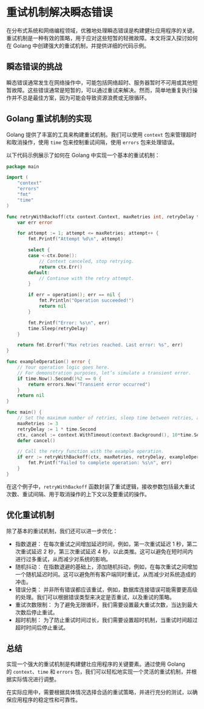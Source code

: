 # 重试机制解决瞬态错误

在分布式系统和网络编程领域，优雅地处理瞬态错误是构建健壮应用程序的关键。重试机制是一种有效的策略，用于应对这些短暂的轻微故障。本文将深入探讨如何在 Golang 中创建强大的重试机制，并提供详细的代码示例。

## 瞬态错误的挑战

瞬态错误通常发生在网络操作中，可能包括网络超时、服务器暂时不可用或其他短暂故障。这些错误通常是短暂的，可以通过重试来解决。然而，简单地重复执行操作并不总是最佳方案，因为可能会导致资源浪费或无限循环。

## Golang 重试机制的实现

Golang 提供了丰富的工具来构建重试机制。我们可以使用 `context` 包来管理超时和取消操作，使用 `time` 包来控制重试间隔，使用 `errors` 包来处理错误。

以下代码示例展示了如何在 Golang 中实现一个基本的重试机制：

```go
package main

import (
	"context"
	"errors"
	"fmt"
	"time"
)

func retryWithBackoff(ctx context.Context, maxRetries int, retryDelay time.Duration, operation func() error) error {
	var err error

	for attempt := 1; attempt <= maxRetries; attempt++ {
		fmt.Printf("Attempt %d\n", attempt)

		select {
		case <-ctx.Done():
			// Context canceled, stop retrying.
			return ctx.Err()
		default:
			// Continue with the retry attempt.
		}

		if err = operation(); err == nil {
			fmt.Println("Operation succeeded!")
			return nil
		}

		fmt.Printf("Error: %s\n", err)
		time.Sleep(retryDelay)
	}

	return fmt.Errorf("Max retries reached. Last error: %s", err)
}

func exampleOperation() error {
	// Your operation logic goes here.
	// For demonstration purposes, let’s simulate a transient error.
	if time.Now().Second()%2 == 0 {
		return errors.New("Transient error occurred")
	}
	return nil
}

func main() {
	// Set the maximum number of retries, sleep time between retries, and create a context with timeout.
	maxRetries := 3
	retryDelay := 1 * time.Second
	ctx, cancel := context.WithTimeout(context.Background(), 10*time.Second)
	defer cancel()

	// Call the retry function with the example operation.
	if err := retryWithBackoff(ctx, maxRetries, retryDelay, exampleOperation); err != nil {
		fmt.Printf("Failed to complete operation: %s\n", err)
	}
}

```
在这个例子中，`retryWithBackoff` 函数封装了重试逻辑，接收参数包括最大重试次数、重试间隔、用于取消操作的上下文以及要重试的操作。

## 优化重试机制

除了基本的重试机制，我们还可以进一步优化：

- 指数退避： 在每次重试之间增加延迟时间，例如，第一次重试延迟 1 秒，第二次重试延迟 2 秒，第三次重试延迟 4 秒，以此类推。这可以避免在短时间内进行过多重试，从而减少对系统的影响。
- 随机抖动： 在指数退避的基础上，添加随机抖动，例如，在每次重试之间增加一个随机延迟时间。这可以避免所有客户端同时重试，从而减少对系统造成的冲击。
- 错误分类： 并非所有错误都应该重试，例如，数据库连接错误可能需要更高级的处理。我们可以根据错误类型来决定是否重试，以及重试的策略。
- 重试次数限制： 为了避免无限循环，我们需要设置最大重试次数，当达到最大次数后停止重试。
- 超时机制： 为了防止重试时间过长，我们需要设置超时机制，当重试时间超过超时时间后停止重试。

## 总结

实现一个强大的重试机制是构建健壮应用程序的关键要素。通过使用 Golang 的 `context`、`time` 和 `errors` 包，我们可以轻松地实现一个灵活的重试机制，并根据实际情况进行调整。

在实际应用中，需要根据具体情况选择合适的重试策略，并进行充分的测试，以确保应用程序的稳定性和可靠性。
